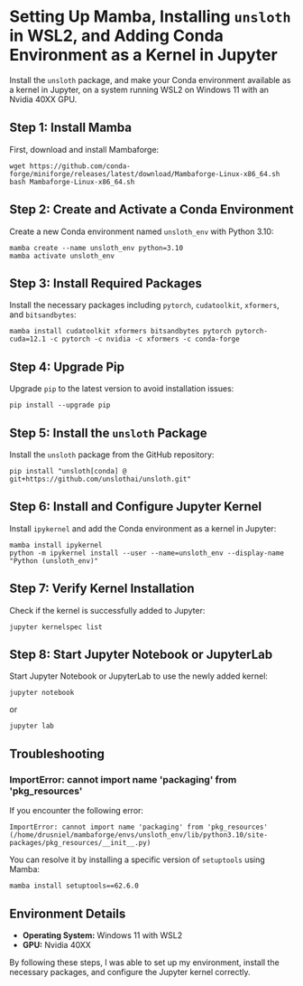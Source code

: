 # Setting Up Mamba, Installing `unsloth` in WSL2, and Adding Conda Environment as a Kernel in Jupyter

Install the `unsloth` package, and make your Conda environment available as a kernel in Jupyter, on a system running WSL2 on Windows 11 with an Nvidia 40XX GPU.

## Step 1: Install Mamba

First, download and install Mambaforge:

```
wget https://github.com/conda-forge/miniforge/releases/latest/download/Mambaforge-Linux-x86_64.sh
bash Mambaforge-Linux-x86_64.sh
```

## Step 2: Create and Activate a Conda Environment

Create a new Conda environment named `unsloth_env` with Python 3.10:

```
mamba create --name unsloth_env python=3.10
mamba activate unsloth_env
```

## Step 3: Install Required Packages

Install the necessary packages including `pytorch`, `cudatoolkit`, `xformers`, and `bitsandbytes`:

```
mamba install cudatoolkit xformers bitsandbytes pytorch pytorch-cuda=12.1 -c pytorch -c nvidia -c xformers -c conda-forge
```

## Step 4: Upgrade Pip

Upgrade `pip` to the latest version to avoid installation issues:

```
pip install --upgrade pip
```

## Step 5: Install the `unsloth` Package

Install the `unsloth` package from the GitHub repository:

```
pip install "unsloth[conda] @ git+https://github.com/unslothai/unsloth.git"
```

## Step 6: Install and Configure Jupyter Kernel

Install `ipykernel` and add the Conda environment as a kernel in Jupyter:

```
mamba install ipykernel
python -m ipykernel install --user --name=unsloth_env --display-name "Python (unsloth_env)"
```

## Step 7: Verify Kernel Installation

Check if the kernel is successfully added to Jupyter:

```
jupyter kernelspec list
```

## Step 8: Start Jupyter Notebook or JupyterLab

Start Jupyter Notebook or JupyterLab to use the newly added kernel:

```
jupyter notebook
```

or

```
jupyter lab
```

## Troubleshooting

### ImportError: cannot import name 'packaging' from 'pkg_resources'

If you encounter the following error:

```
ImportError: cannot import name 'packaging' from 'pkg_resources' (/home/drusniel/mambaforge/envs/unsloth_env/lib/python3.10/site-packages/pkg_resources/__init__.py)
```

You can resolve it by installing a specific version of `setuptools` using Mamba:

```
mamba install setuptools==62.6.0
```

## Environment Details

- **Operating System:** Windows 11 with WSL2
- **GPU:** Nvidia 40XX

By following these steps, I was able to set up my environment, install the necessary packages, and configure the Jupyter kernel correctly.
